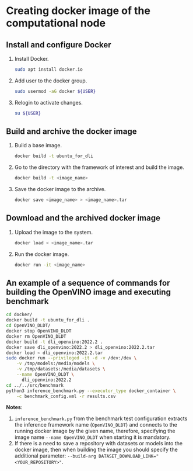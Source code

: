 # Creating docker image of the computational node

## Install and configure Docker

1. Install Docker.

   ```bash
   sudo apt install docker.io
   ```

1. Add user to the docker group.

   ```bash
   sudo usermod -aG docker ${USER}
   ```

1. Relogin to activate changes.

   ```bash
   su ${USER}
   ```

## Build and archive the docker image

1. Build a base image.

   ```bash
   docker build -t ubuntu_for_dli
   ```

1. Go to the directory with the framework of interest
   and build the image.

   ```bash
   docker build -t <image_name>
   ```

1. Save the docker image to the archive.

   ```bash
   docker save <image_name> > <image_name>.tar
   ```

## Download and the archived docker image

1. Upload the image to the system.

   ```bash
   docker load < <image_name>.tar
   ```

1. Run the docker image.

   ```bash
   docker run -it <image_name>
   ```

## An example of a sequence of commands for building the OpenVINO image and executing benchmark

```bash
cd docker/
docker build -t ubuntu_for_dli .
cd OpenVINO_DLDT/
docker stop OpenVINO_DLDT
docker rm OpenVINO_DLDT
docker build -t dli_openvino:2022.2 .
docker save dli_openvino:2022.2 > dli_openvino:2022.2.tar
docker load < dli_openvino:2022.2.tar
sudo docker run --privileged -it -d -v /dev:/dev \
    -v /tmp/models:/media/models \
    -v /tmp/datasets:/media/datasets \
    --name OpenVINO_DLDT \
      dli_openvino:2022.2
cd ../../src/benchmark
python3 inference_benchmark.py --executor_type docker_container \
    -c benchmark_config.xml -r results.csv
```

**Notes**:

1. `inference_benchmark.py` from the benchmark test configuration
   extracts the inference framework name (`OpenVINO_DLDT`) and connects
   to the running docker image by the given name, therefore, specifying
   the image name `--name OpenVINO_DLDT` when starting it is mandatory.
1. If there is a need to save a repository with datasets or models
   into the docker image, then when building the image you should specify
   the additional parameter:
   `--build-arg DATASET_DOWNLOAD_LINK="<YOUR_REPOSITORY>"`.

